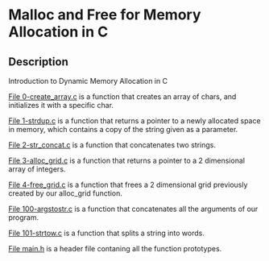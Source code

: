# Malloc and Free for Memory Allocation in C
## Description

Introduction to Dynamic Memory Allocation in C

[File 0-create_array.c](./0-create_array.c) is a function that creates an array of chars, and initializes it with a specific char.

[File 1-strdup.c](./1-strdup.c) is a function that returns a pointer to a newly allocated space in memory, which contains a copy of the string given as a parameter.

[File 2-str_concat.c](./2-str_concat.c) is a function that concatenates two strings.

[File 3-alloc_grid.c](./3-alloc_grid.c) is a function that returns a pointer to a 2 dimensional array of integers.

[File 4-free_grid.c](./4-free_grid.c) is a function that frees a 2 dimensional grid previously created by our alloc_grid function.

[File 100-argstostr.c](./100-argstostr.c) is a function that concatenates all the arguments of our program.

[File 101-strtow.c](./101-strtow.c) is a function that splits a string into words.

[File main.h](./main.h) is a header file contaning all the function prototypes.
